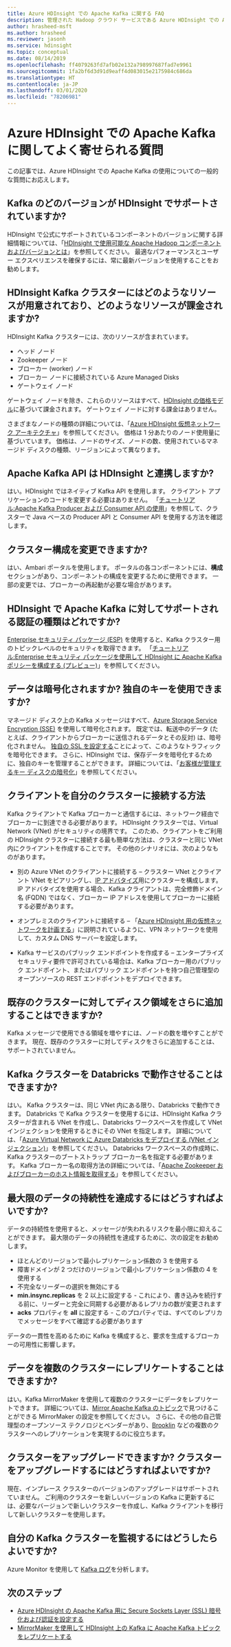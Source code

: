 ```yaml
---
title: Azure HDInsight での Apache Kafka に関する FAQ
description: 管理された Hadoop クラウド サービスである Azure HDInsight での Apache Kafka についての一般的な質問の回答を表示します。
author: hrasheed-msft
ms.author: hrasheed
ms.reviewer: jasonh
ms.service: hdinsight
ms.topic: conceptual
ms.date: 08/14/2019
ms.openlocfilehash: ff4079263fd7afb02e132a798997687fad7e9961
ms.sourcegitcommit: 1fa2bf6d3d91d9eaff4d083015e2175984c686da
ms.translationtype: HT
ms.contentlocale: ja-JP
ms.lasthandoff: 03/01/2020
ms.locfileid: "78206981"
---
```

# <a name="frequently-asked-questions-about-apache-kafka-in-azure-hdinsight"></a>Azure HDInsight での Apache Kafka に関してよく寄せられる質問

この記事では、Azure HDInsight での Apache Kafka の使用についての一般的な質問にお応えします。

## <a name="what-kafka-versions-are-supported-by-hdinsight"></a>Kafka のどのバージョンが HDInsight でサポートされていますか?

HDInsight で公式にサポートされているコンポーネントのバージョンに関する詳細情報については、「[HDInsight で使用可能な Apache Hadoop コンポーネントおよびバージョンとは](../hdinsight-component-versioning.md#supported-hdinsight-versions)」を参照してください。 最適なパフォーマンスとユーザー エクスペリエンスを確保するには、常に最新バージョンを使用することをお勧めします。

## <a name="what-resources-are-provided-in-an-hdinsight-kafka-cluster-and-what-resources-am-i-charged-for"></a>HDInsight Kafka クラスターにはどのようなリソースが用意されており、どのようなリソースが課金されますか?

HDInsight Kafka クラスターには、次のリソースが含まれています。

* ヘッド ノード
* Zookeeper ノード
* ブローカー (worker) ノード 
* ブローカー ノードに接続されている Azure Managed Disks
* ゲートウェイ ノード

ゲートウェイ ノードを除き、これらのリソースはすべて、[HDInsight の価格モデル](https://azure.microsoft.com/pricing/details/hdinsight/)に基づいて課金されます。 ゲートウェイ ノードに対する課金はありません。

さまざまなノードの種類の詳細については、「[Azure HDInsight 仮想ネットワーク アーキテクチャ](../hdinsight-virtual-network-architecture.md)」を参照してください。 価格は 1 分あたりのノード使用量に基づいています。 価格は、ノードのサイズ、ノードの数、使用されているマネージド ディスクの種類、リージョンによって異なります。

## <a name="do-apache-kafka-apis-work-with-hdinsight"></a>Apache Kafka API は HDInsight と連携しますか?

はい。HDInsight ではネイティブ Kafka API を使用します。 クライアント アプリケーションのコードを変更する必要はありません。 「[チュートリアル:Apache Kafka Producer および Consumer API の使用](./apache-kafka-producer-consumer-api.md)」を参照して、クラスターで Java ベースの Producer API と Consumer API を使用する方法を確認します。

## <a name="can-i-change-cluster-configurations"></a>クラスター構成を変更できますか?

はい、Ambari ポータルを使用します。 ポータルの各コンポーネントには、**構成**セクションがあり、コンポーネントの構成を変更するために使用できます。 一部の変更では、ブローカーの再起動が必要な場合があります。

## <a name="what-type-of-authentication-does-hdinsight-support-for-apache-kafka"></a>HDInsight で Apache Kafka に対してサポートされる認証の種類はどれですか?

[Enterprise セキュリティ パッケージ (ESP)](../domain-joined/apache-domain-joined-architecture.md) を使用すると、Kafka クラスター用のトピックレベルのセキュリティを取得できます。 「[チュートリアル:Enterprise セキュリティ パッケージを使用して HDInsight に Apache Kafka ポリシーを構成する (プレビュー)](../domain-joined/apache-domain-joined-run-kafka.md)」を参照してください。

## <a name="is-my-data-encrypted-can-i-use-my-own-keys"></a>データは暗号化されますか? 独自のキーを使用できますか?

マネージド ディスク上の Kafka メッセージはすべて、[Azure Storage Service Encryption (SSE)](../../storage/common/storage-service-encryption.md) を使用して暗号化されます。 既定では、転送中のデータ (たとえば、クライアントからブローカーに送信されるデータとその反対) は、暗号化されません。 [独自の SSL を設定する](./apache-kafka-ssl-encryption-authentication.md)ことによって、このようなトラフィックを暗号化できます。 さらに、HDInsight では、保存データを暗号化するために、独自のキーを管理することができます。 詳細については、「[お客様が管理するキー ディスクの暗号化](../disk-encryption.md)」を参照してください。

## <a name="how-do-i-connect-clients-to-my-cluster"></a>クライアントを自分のクラスターに接続する方法

Kafka クライアントで Kafka ブローカーと通信するには、ネットワーク経由でブローカーに到達できる必要があります。 HDInsight クラスターでは、Virtual Network (VNet) がセキュリティの境界です。 このため、クライアントをご利用の HDInsight クラスターに接続する最も簡単な方法は、クラスターと同じ VNet 内にクライアントを作成することです。 その他のシナリオには、次のようなものがあります。

* 別の Azure VNet のクライアントに接続する – クラスター VNet とクライアント VNet をピアリングし、[IP アドバタイズ](apache-kafka-connect-vpn-gateway.md#configure-kafka-for-ip-advertising)用にクラスターを構成します。 IP アドバタイズを使用する場合、Kafka クライアントは、完全修飾ドメイン名 (FQDN) ではなく、ブローカー IP アドレスを使用してブローカーに接続する必要があります。

* オンプレミスのクライアントに接続する – 「[Azure HDInsight 用の仮想ネットワークを計画する](../hdinsight-plan-virtual-network-deployment.md)」に説明されているように、VPN ネットワークを使用して、カスタム DNS サーバーを設定します。

* Kafka サービスのパブリック エンドポイントを作成する – エンタープライズ セキュリティ要件で許可されている場合は、Kafka ブローカー用のパブリック エンドポイント、またはパブリック エンドポイントを持つ自己管理型のオープンソースの REST エンドポイントをデプロイできます。

## <a name="can-i-add-more-disk-space-on-an-existing-cluster"></a>既存のクラスターに対してディスク領域をさらに追加することはできますか?

Kafka メッセージで使用できる領域を増やすには、ノードの数を増やすことができます。 現在、既存のクラスターに対してディスクをさらに追加することは、サポートされていません。

## <a name="can-a-kafka-cluster-work-with-databricks"></a>Kafka クラスターを Databricks で動作させることはできますか? 

はい。 Kafka クラスターは、同じ VNet 内にある限り、Databricks で動作できます。 Databricks で Kafka クラスターを使用するには、HDInsight Kafka クラスターが含まれる VNet を作成し、Databricks ワークスペースを作成して VNet インジェクションを使用するときにその VNet を指定します。 詳細については、「[Azure Virtual Network に Azure Databricks をデプロイする (VNet インジェクション)](https://docs.microsoft.com/azure/databricks/administration-guide/cloud-configurations/azure/vnet-inject)」を参照してください。 Databricks ワークスペースの作成時に、Kafka クラスターのブートストラップ ブローカー名を指定する必要があります。 Kafka ブローカー名の取得方法の詳細については、「[Apache Zookeeper およびブローカーのホスト情報を取得する](https://docs.microsoft.com/azure/hdinsight/kafka/apache-kafka-get-started#getkafkainfo)」を参照してください。

## <a name="how-can-i-have-maximum-data-durability"></a>最大限のデータの持続性を達成するにはどうすればよいですか?

データの持続性を使用すると、メッセージが失われるリスクを最小限に抑えることができます。 最大限のデータの持続性を達成するために、次の設定をお勧めします。

* ほとんどのリージョンで最小レプリケーション係数の 3 を使用する
* 障害ドメインが 2 つだけのリージョンで最小レプリケーション係数の 4 を使用する
* 不完全なリーダーの選択を無効にする
* **min.insync.replicas** を 2 以上に設定する - これにより、書き込みを続行する前に、リーダーと完全に同期する必要があるレプリカの数が変更されます
* **acks** プロパティを **all** に設定する - このプロパティでは、すべてのレプリカでメッセージをすべて確認する必要があります

データの一貫性を高めるために Kafka を構成すると、要求を生成するブローカーの可用性に影響します。

## <a name="can-i-replicate-my-data-to-multiple-clusters"></a>データを複数のクラスターにレプリケートすることはできますか?

はい。Kafka MirrorMaker を使用して複数のクラスターにデータをレプリケートできます。 詳細については、[Mirror Apache Kafka のトピック](apache-kafka-mirroring.md)で見つけることができる MirrorMaker の設定を参照してください。 さらに、その他の自己管理型のオープンソース テクノロジとベンダーがあり、[Brooklin](https://github.com/linkedin/Brooklin/) などの複数のクラスターへのレプリケーションを実現するのに役立ちます。

## <a name="can-i-upgrade-my-cluster-how-should-i-upgrade-my-cluster"></a>クラスターをアップグレードできますか? クラスターをアップグレードするにはどうすればよいですか?

現在、インプレース クラスターのバージョンのアップグレードはサポートされていません。 ご利用のクラスターを新しいバージョンの Kafka に更新するには、必要なバージョンで新しいクラスターを作成し、Kafka クライアントを移行して新しいクラスターを使用します。

## <a name="how-do-i-monitor-my-kafka-cluster"></a>自分の Kafka クラスターを監視するにはどうしたらよいですか?

Azure Monitor を使用して [Kafka ログ](./apache-kafka-log-analytics-operations-management.md)を分析します。

## <a name="next-steps"></a>次のステップ

* [Azure HDInsight の Apache Kafka 用に Secure Sockets Layer (SSL) 暗号化および認証を設定する](./apache-kafka-ssl-encryption-authentication.md)
* [MirrorMaker を使用して HDInsight 上の Kafka に Apache Kafka トピックをレプリケートする](./apache-kafka-mirroring.md)
